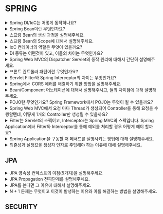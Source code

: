 # SPRING

<details>
<summary>
Spring DI/IoC는 어떻게 동작하나요?
</summary>
</details>

<details>
<summary>
Spring Bean이란 무엇인가요?
</summary>
</details>

<details>
<summary>
스프링 Bean의 생성 과정을 설명해주세요.
</summary>
</details>

<details>
<summary>
스프링 Bean의 Scope에 대해서 설명해주세요.
</summary>
</details>

<details>
<summary>
IoC 컨테이너의 역할은 무엇이 있을까요?
</summary>
</details>

<details>
<summary>
DI 종류는 어떤것이 있고, 이들의 차이는 무엇인가요?
</summary>
</details>

<details>
<summary>
Spring Web MVC의 Dispatcher Servlet의 동작 원리에 대해서 간단히 설명해주세요.
</summary>
</details>

<details>
<summary>
프론트 컨트롤러 패턴이란 무엇인가요?
</summary>
</details>

<details>
<summary>
Servlet Filter와 Spring Interceptor의 차이는 무엇인가요?
</summary>
</details>

<details>
<summary>
Spring에서 CORS 에러를 해결하기 위한 방법을 설명해주세요.
</summary>
</details>

<details>
<summary>
Bean/Component 어노테이션에 대해서 설명해주시고, 둘의 차이점에 대해 설명해주세요.
</summary>
</details>

<details>
<summary>
POJO란 무엇인가요? Spring Framework에서 POJO는 무엇이 될 수 있을까요?
</summary>
</details>

<details>
<summary>
Spring Web MVC에서 요청 마다 Thread가 생성되어 Controller를 통해 요청을 수행할텐데, 어떻게 1개의 Controller만 생성될 수 있을까요?
</summary>
</details>

<details>
<summary>
Filter는 Servlet의 스펙이고, Interceptor는 Spring MVC의 스펙입니다. Spring Application에서 Filter와 Interceptor를 통해 예외를 처리할 경우 어떻게 해야 할까요?
</summary>
</details>

<details>
<summary>
Spring Application을 구동할 때 메서드를 실행시키는 방법에 대해 설명해주세요.
</summary>
</details>

<details>
<summary>
의존성과 설정값을 생성자 인자로 주입해야 하는 이유에 대해 설명해주세요.
</summary>
</details>

## JPA

<details>
<summary>
JPA 영속성 컨텍스트의 이점(5가지)을 설명해주세요.
</summary>
</details>

<details>
<summary>
JPA Propagation 전파단계를 설명해주세요.
</summary>
</details>

<details>
<summary>
JPA를 쓴다면 그 이유에 대해서 설명해주세요.
</summary>
</details>

<details>
  <summary>
    N + 1 문제는 무엇이고 이것이 발생하는 이유와 이를 해결하는 방법을 설명해주세요.
  </summary>
</details>


## SECURITY


